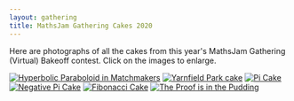```yaml
---
layout: gathering
title: MathsJam Gathering Cakes 2020
---
```

	
Here are photographs of all the cakes from this year's MathsJam Gathering (Virtual) Bakeoff contest. Click on the images to enlarge.

[![Hyperbolic Paraboloid in Matchmakers](https://mathsjam.com/assets/cakes/2020/001-HyperbolicParaboloidInMatchmakers-med.jpeg)](https://mathsjam.com/assets/cakes/2020/001-HyperbolicParaboloidInMatchmakers.jpg)
[![Yarnfield Park cake](https://mathsjam.com/assets/cakes/2020/002-YarnfieldParkcak-med.jpeg)](https://mathsjam.com/assets/cakes/2020/002-YarnfieldParkcake.jpg)
[![Pi Cake](https://mathsjam.com/assets/cakes/2020/004-Pi-cake-med.jpeg)](https://mathsjam.com/assets/cakes/2020/004-Pi-cake.JPG)
[![Negative Pi Cake](https://mathsjam.com/assets/cakes/2020/005-Negative-pi-cake-med.jpeg)](https://mathsjam.com/assets/cakes/2020/005-Negative-pi-cake.JPG)
[![Fibonacci Cake](https://mathsjam.com/assets/cakes/2020/006-Fibonacci-cake-med.jpeg)](https://mathsjam.com/assets/cakes/2020/006-Fibonacci-cake.jpg)
[![The Proof is in the Pudding](https://mathsjam.com/assets/cakes/2020/003-Proofisinthepudding-med.png)](https://mathsjam.com/assets/cakes/2020/003-Proofisinthepudding.png)
